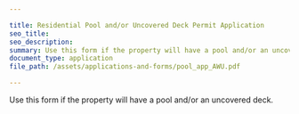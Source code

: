 ```yaml
---

title: Residential Pool and/or Uncovered Deck Permit Application
seo_title:
seo_description:
summary: Use this form if the property will have a pool and/or an uncovered deck.
document_type: application
file_path: /assets/applications-and-forms/pool_app_AWU.pdf

---
```

 Use this form if the property will have a pool and/or an uncovered deck.
